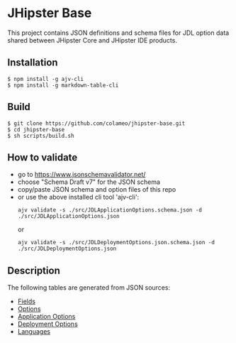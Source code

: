 # JHipster Base

This project contains JSON definitions and schema files for JDL option data shared between JHipster Core and JHipster IDE products.

## Installation

```
$ npm install -g ajv-cli
$ npm install -g markdown-table-cli
```

## Build

```
$ git clone https://github.com/colameo/jhipster-base.git
$ cd jhipster-base
$ sh scripts/build.sh
```

## How to validate
- go to https://www.jsonschemavalidator.net/
- choose "Schema Draft v7" for the JSON schema
- copy/paste JSON schema and option files of this repo
- or use the above installed cli tool 'ajv-cli':
  ```
  ajv validate -s ./src/JDLApplicationOptions.schema.json -d ./src/JDLApplicationOptions.json
  ```
  or
  ```
  ajv validate -s ./src/JDLDeploymentOptions.json.schema.json -d ./src/JDLDeploymentOptions.json
  ```

## Description
The following tables are generated from JSON sources: 

- [Fields](JDLFields.md)
- [Options](JDLOptions.md)
- [Application Options](JDLApplicationOptions.md)
- [Deployment Options](JDLDeploymentOptions.md)
- [Languages](JDLLanguages.md)

